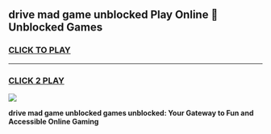 
## drive mad game unblocked Play Online 👋 Unblocked Games
<h3>
<a href="https://premium.freeplayer.one?title=drive_mad_game_unblocked&ref=19F">CLICK TO PLAY</a></h3>
<hr>

<h3>
<a href="https://premium.freeplayer.one?title=drive_mad_game_unblocked&ref=19F">CLICK 2 PLAY</a>
  
</h3>

<a href="https://premium.freeplayer.one?title=drive_mad_game_unblocked&ref=19F"><img src="https://clearcache.store/games.png"></a>


**drive mad game unblocked games unblocked: Your Gateway to Fun and Accessible Online Gaming**
